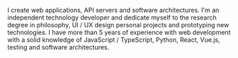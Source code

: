I create web applications, API servers and software architectures. I'm an independent technology developer and dedicate myself to the research degree in philosophy, UI / UX design personal projects and prototyping new technologies. I have more than 5 years of experience with web development with a solid knowledge of JavaScript / TypeScript, Python, React, Vue.js, testing and software architectures.

<!--
**frndvrgs/frndvrgs** is a ✨ _special_ ✨ repository because its `README.md` (this file) appears on your GitHub profile.

Here are some ideas to get you started:

- 🔭 I’m currently working on ...
- 🌱 I’m currently learning ...
- 👯 I’m looking to collaborate on ...
- 🤔 I’m looking for help with ...
- 💬 Ask me about ...
- 📫 How to reach me: ...
- 😄 Pronouns: ...
- ⚡ Fun fact: ...
-->
